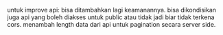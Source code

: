 untuk improve api:
bisa ditambahkan lagi keamanannya.
bisa dikondisikan juga api yang boleh diakses untuk public atau tidak jadi biar tidak terkena cors.
menambah length data dari api untuk pagination secara server side.
